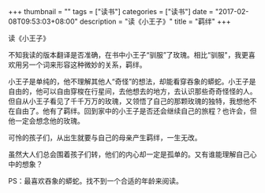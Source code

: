 +++
thumbnail = ""
tags = ["读书"]
categories = ["读书"]
date = "2017-02-08T09:53:03+08:00"
description = "读《小王子》"
title = "羁绊"
+++

读《小王子》

不知我读的版本翻译是否准确，在书中小王子“驯服”了玫瑰。相比“驯服"，我更喜欢用另一个词来形容这种微妙的关系，羁绊。

小王子是单纯的，他不理解其他人“奇怪”的想法，却能看穿吞象的蟒蛇。小王子是自由的，他可以自由穿梭在行星间，去他想去的地方，去认识那些奇奇怪怪的人。但自从小王子看见了千千万万的玫瑰，又领悟了自己的那颗玫瑰的独特，我想他不在自由了。他有了羁绊。回到家中的小王子是否还会继续自己的旅程？也许会，但他一定会想念他的玫瑰。

可怜的孩子们，从出生就要与自己的母亲产生羁绊，一生无改。

虽然大人们总会围着孩子们转，他们的内心却一定是孤单的。又有谁能理解自己心中的想象？

PS：最喜欢吞象的蟒蛇。找不到一个合适的年龄来阅读。
